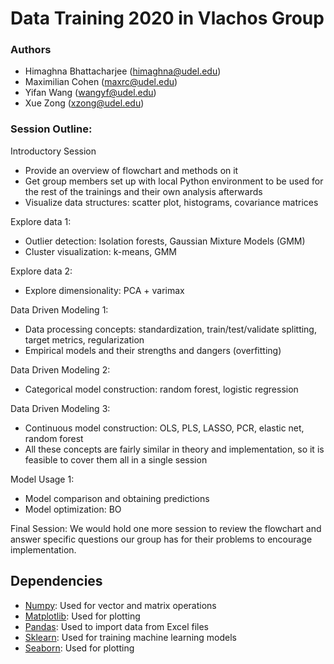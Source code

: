 # Data Training 2020 in Vlachos Group

### Authors
- Himaghna Bhattacharjee (himaghna@udel.edu)
- Maximilian Cohen (maxrc@udel.edu)
- Yifan Wang (wangyf@udel.edu)
- Xue Zong (xzong@udel.edu)

### Session Outline:

Introductory Session
- Provide an overview of flowchart and methods on it
- Get group members set up with local Python environment to be used for the rest of the trainings and their own analysis afterwards
- Visualize data structures: scatter plot, histograms, covariance matrices

Explore data 1:
- Outlier detection: Isolation forests, Gaussian Mixture Models (GMM)
- Cluster visualization: k-means, GMM

Explore data 2:
- Explore dimensionality: PCA + varimax

Data Driven Modeling 1:
- Data processing concepts: standardization, train/test/validate splitting, target metrics, regularization
- Empirical models and their strengths and dangers (overfitting)

Data Driven Modeling 2:
- Categorical model construction: random forest, logistic regression

Data Driven Modeling 3:
- Continuous model construction: OLS, PLS, LASSO, PCR, elastic net, random forest
- All these concepts are fairly similar in theory and implementation, so it is feasible to cover them all in a single session

Model Usage 1:
- Model comparison and obtaining predictions
- Model optimization: BO

Final Session: We would hold one more session to review the flowchart and answer specific questions our group has for their problems to encourage implementation.

## Dependencies
- [Numpy](https://numpy.org/): Used for vector and matrix operations
- [Matplotlib](https://matplotlib.org/): Used for plotting
- [Pandas](https://pandas.pydata.org/): Used to import data from Excel files
- [Sklearn](https://scikit-learn.org/stable/): Used for training machine learning models
- [Seaborn](https://seaborn.pydata.org/): Used for plotting
